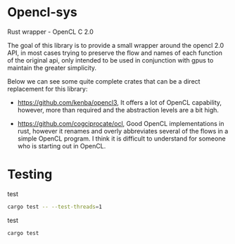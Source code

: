 # Opencl-sys

Rust wrapper - OpenCL C 2.0

The goal of this library is to provide a small wrapper around the opencl 2.0 API,
in most cases trying to preserve the flow and names of each function of the original api,
only intended to be used in conjunction with gpus to maintain the greater simplicity.

Below we can see some quite complete crates that can be a direct replacement for this library:

* https://github.com/kenba/opencl3, It offers a lot of OpenCL capability, however, more than required and the abstraction levels are a bit high.

* https://github.com/cogciprocate/ocl, Good OpenCL implementations in rust, however it renames and overly abbreviates several of the flows in a simple OpenCL program. I think it is difficult to understand for someone who is starting out in OpenCL.


# Testing

test
```bash
cargo test -- --test-threads=1
```

test
```bash
cargo test
```
